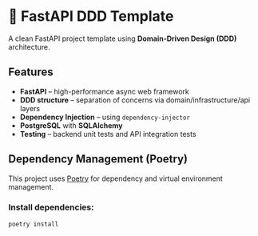 # 🚀 FastAPI DDD Template

A clean FastAPI project template using **Domain-Driven Design (DDD)** architecture.

## Features

- **FastAPI** – high-performance async web framework
- **DDD structure** – separation of concerns via domain/infrastructure/api layers
- **Dependency Injection** – using `dependency-injector`
- **PostgreSQL** with **SQLAlchemy**
- **Testing** – backend unit tests and API integration tests

## Dependency Management (Poetry)

This project uses [Poetry](https://python-poetry.org/) for dependency and virtual environment management.

### Install dependencies:

```bash
poetry install
